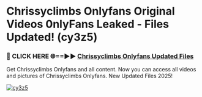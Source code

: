 # Chrissyclimbs Onlyfans Original Videos 0nlyFans Leaked - Files Updated! (cy3z5)

<h3>🔴 CLICK HERE 🌐==►► <a href="https://tinyurl.com/ehrbuxhb" rel="nofollow">Chrissyclimbs Onlyfans Updated Files</a></h3>

Get Chrissyclimbs Onlyfans and all content. Now you can access all videos and pictures of Chrissyclimbs Onlyfans. New Updated Files 2025!

[![cy3z5](https://i.imgur.com/lVYEuWS.gif)](https://tinyurl.com/ehrbuxhb)

